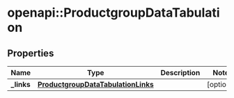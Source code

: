 # openapi::ProductgroupDataTabulation


## Properties
Name | Type | Description | Notes
------------ | ------------- | ------------- | -------------
**_links** | [**ProductgroupDataTabulationLinks**](ProductgroupDataTabulationLinks.md) |  | [optional] 



